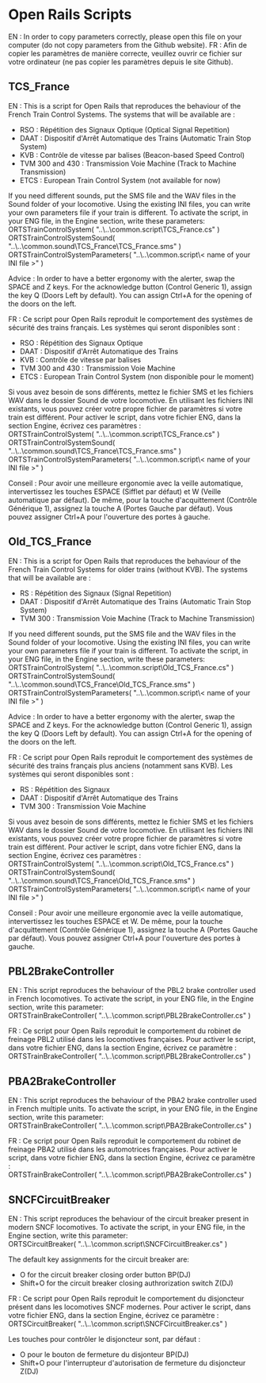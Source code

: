 Open Rails Scripts
==================

EN : In order to copy parameters correctly, please open this file on your computer (do not copy parameters from the Github website).
FR : Afin de copier les paramètres de manière correcte, veuillez ouvrir ce fichier sur votre ordinateur (ne pas copier les paramètres depuis le site Github).

## TCS_France

EN :
This is a script for Open Rails that reproduces the behaviour of the French Train Control Systems.
The systems that will be available are :
- RSO : Répétition des Signaux Optique (Optical Signal Repetition)
- DAAT : Dispositif d'Arrêt Automatique des Trains (Automatic Train Stop System)
- KVB : Contrôle de vitesse par balises (Beacon-based Speed Control)
- TVM 300 and 430 : Transmission Voie Machine (Track to Machine Transmission)
- ETCS : European Train Control System (not available for now)

If you need different sounds, put the SMS file and the WAV files in the Sound folder of your locomotive.
Using the existing INI files, you can write your own parameters file if your train is different.
To activate the script, in your ENG file, in the Engine section, write these parameters:  
ORTSTrainControlSystem( "..\\..\\common.script\\TCS_France.cs" )  
ORTSTrainControlSystemSound( "..\\..\\common.sound\\TCS_France\\TCS_France.sms" )  
ORTSTrainControlSystemParameters( "..\\..\\common.script\\< name of your INI file >" )  

Advice : In order to have a better ergonomy with the alerter, swap the SPACE and Z keys.
For the acknowledge button (Control Generic 1), assign the key Q (Doors Left by default). You can assign Ctrl+A for the opening of the doors on the left.

FR :
Ce script pour Open Rails reproduit le comportement des systèmes de sécurité des trains français.
Les systèmes qui seront disponibles sont :
- RSO : Répétition des Signaux Optique
- DAAT : Dispositif d'Arrêt Automatique des Trains
- KVB : Contrôle de vitesse par balises
- TVM 300 and 430 : Transmission Voie Machine
- ETCS : European Train Control System (non disponible pour le moment)

Si vous avez besoin de sons différents, mettez le fichier SMS et les fichiers WAV dans le dossier Sound de votre locomotive.
En utilisant les fichiers INI existants, vous pouvez créer votre propre fichier de paramètres si votre train est différent.
Pour activer le script, dans votre fichier ENG, dans la section Engine, écrivez ces paramètres :  
ORTSTrainControlSystem( "..\\..\\common.script\\TCS_France.cs" )  
ORTSTrainControlSystemSound( "..\\..\\common.sound\\TCS_France\\TCS_France.sms" )  
ORTSTrainControlSystemParameters( "..\\..\\common.script\\< name of your INI file >" )  

Conseil : Pour avoir une meilleure ergonomie avec la veille automatique, intervertissez les touches ESPACE (Sifflet par défaut) et W (Veille automatique par défaut).
De même, pour la touche d'acquittement (Contrôle Générique 1), assignez la touche A (Portes Gauche par défaut). Vous pouvez assigner Ctrl+A pour l'ouverture des portes à gauche.

## Old_TCS_France

EN :
This is a script for Open Rails that reproduces the behaviour of the French Train Control Systems for older trains (without KVB).
The systems that will be available are :
- RS : Répétition des Signaux (Signal Repetition)
- DAAT : Dispositif d'Arrêt Automatique des Trains (Automatic Train Stop System)
- TVM 300 : Transmission Voie Machine (Track to Machine Transmission)

If you need different sounds, put the SMS file and the WAV files in the Sound folder of your locomotive.
Using the existing INI files, you can write your own parameters file if your train is different.
To activate the script, in your ENG file, in the Engine section, write these parameters:  
ORTSTrainControlSystem( "..\\..\\common.script\\Old_TCS_France.cs" )  
ORTSTrainControlSystemSound( "..\\..\\common.sound\\TCS_France\\Old_TCS_France.sms" )  
ORTSTrainControlSystemParameters( "..\\..\\common.script\\< name of your INI file >" )  

Advice : In order to have a better ergonomy with the alerter, swap the SPACE and Z keys.
For the acknowledge button (Control Generic 1), assign the key Q (Doors Left by default). You can assign Ctrl+A for the opening of the doors on the left.

FR :
Ce script pour Open Rails reproduit le comportement des systèmes de sécurité des trains français plus anciens (notamment sans KVB).
Les systèmes qui seront disponibles sont :
- RS : Répétition des Signaux
- DAAT : Dispositif d'Arrêt Automatique des Trains
- TVM 300 : Transmission Voie Machine

Si vous avez besoin de sons différents, mettez le fichier SMS et les fichiers WAV dans le dossier Sound de votre locomotive.
En utilisant les fichiers INI existants, vous pouvez créer votre propre fichier de paramètres si votre train est différent.
Pour activer le script, dans votre fichier ENG, dans la section Engine, écrivez ces paramètres :  
ORTSTrainControlSystem( "..\\..\\common.script\\Old_TCS_France.cs" )  
ORTSTrainControlSystemSound( "..\\..\\common.sound\\TCS_France\\Old_TCS_France.sms" )  
ORTSTrainControlSystemParameters( "..\\..\\common.script\\< name of your INI file >" )  

Conseil : Pour avoir une meilleure ergonomie avec la veille automatique, intervertissez les touches ESPACE et W.
De même, pour la touche d'acquittement (Contrôle Générique 1), assignez la touche A (Portes Gauche par défaut). Vous pouvez assigner Ctrl+A pour l'ouverture des portes à gauche.

## PBL2BrakeController

EN :
This script reproduces the behaviour of the PBL2 brake controller used in French locomotives.
To activate the script, in your ENG file, in the Engine section, write this parameter:  
ORTSTrainBrakeController( "..\\..\\common.script\\PBL2BrakeController.cs" )  

FR :
Ce script pour Open Rails reproduit le comportement du robinet de freinage PBL2 utilisé dans les locomotives françaises.
Pour activer le script, dans votre fichier ENG, dans la section Engine, écrivez ce paramètre :  
ORTSTrainBrakeController( "..\\..\\common.script\\PBL2BrakeController.cs" )  

## PBA2BrakeController

EN :
This script reproduces the behaviour of the PBA2 brake controller used in French multiple units.
To activate the script, in your ENG file, in the Engine section, write this parameter:  
ORTSTrainBrakeController( "..\\..\\common.script\\PBA2BrakeController.cs" )  

FR :
Ce script pour Open Rails reproduit le comportement du robinet de freinage PBA2 utilisé dans les automotrices françaises.
Pour activer le script, dans votre fichier ENG, dans la section Engine, écrivez ce paramètre :  
ORTSTrainBrakeController( "..\\..\\common.script\\PBA2BrakeController.cs" )  

## SNCFCircuitBreaker

EN : This script reproduces the behaviour of the circuit breaker present in modern SNCF locomotives.
To activate the script, in your ENG file, in the Engine section, write this parameter:  
ORTSCircuitBreaker( "..\\..\\common.script\\SNCFCircuitBreaker.cs" )  

The default key assignments for the circuit breaker are:
- O for the circuit breaker closing order button BP(DJ)
- Shift+O for the circuit breaker closing authrorization switch Z(DJ)

FR :
Ce script pour Open Rails reproduit le comportement du disjoncteur présent dans les locomotives SNCF modernes.
Pour activer le script, dans votre fichier ENG, dans la section Engine, écrivez ce paramètre :  
ORTSCircuitBreaker( "..\\..\\common.script\\SNCFCircuitBreaker.cs" )  

Les touches pour contrôler le disjoncteur sont, par défaut :
- O pour le bouton de fermeture du disjonteur BP(DJ)
- Shift+O pour l'interrupteur d'autorisation de fermeture du disjoncteur Z(DJ)
